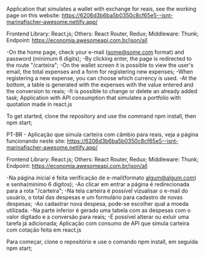 Application that simulates a wallet with exchange for reais, see the working page on this website:
https://6206d3b6ba5b0350c8cf65e5--isnt-marinafischer-awesome.netlify.app/

Frontend Library: React.js;
Others: React Router, Redux;
Middleware: Thunk;
Endpoint: https://economia.awesomeapi.com.br/json/all

-On the home page, check your e-mail (some@some.com format) and password (minimum 6 digits);
-By clicking enter, the page is redirected to the route "/carteira";
-On the wallet screen it is possible to view the user's email, the total expenses and a form for registering new expenses;
-When registering a new expense, you can choose which currency is used.
-At the bottom, a table is generated with the expenses with the value entered and the conversion to reais;
-It is possible to change or delete an already added task; Application with API consumption that simulates a portfolio with quotation made in react.js

To get started, clone the repository and use the command npm install, then npm start;



PT-BR - Aplicação que simula carteira com câmbio para reais, veja a página funcionando neste site:
https://6206d3b6ba5b0350c8cf65e5--isnt-marinafischer-awesome.netlify.app/

Frontend Library: React.js;
Others: React Router, Redux;
Middleware: Thunk;
Endpoint: https://economia.awesomeapi.com.br/json/all

-Na página inicial é feita verificação de e-mail(formato algum@algum.com) e senha(mínimo 6 dígitos);
-Ao clicar em entrar a página é redirecionada para a rota "/carteira";
-Na tela carteira é possível vizualisar o e-mail do usuário, o total das despesas e um formulário para cadastro de novas despesas;
-Ao cadastrar nova despesa, pode-se escolher qual a moeda utilizada.
-Na parte inferior é gerado uma tabela com as despesas com o valor digitado e a conversão para reais;
-É possível alterar ou exluir uma tarefa já adicionada; Aplicação com consumo de API que simula carteira com cotação feita em react.js

Para começar, clone o repositório e use o comando npm install, em seguida npm start;
